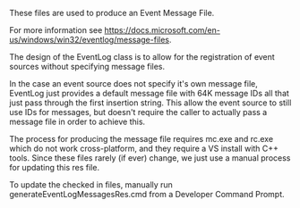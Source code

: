 These files are used to produce an Event Message File.

For more information see https://docs.microsoft.com/en-us/windows/win32/eventlog/message-files.

The design of the EventLog class is to allow for the registration of event sources without specifying message files.

In the case an event source does not specify it's own message file, EventLog just provides a default message file
with 64K message IDs all that just pass through the first insertion string.  This allow the event source to still
use IDs for messages, but doesn't require the caller to actually pass a message file in order to achieve this.

The process for producing the message file requires mc.exe and rc.exe which do not work cross-platform, and they
require a VS install with C++ tools.  Since these files rarely (if ever) change, we just use a manual process for
updating this res file.

To update the checked in files, manually run generateEventLogMessagesRes.cmd from a Developer Command Prompt.